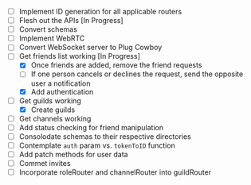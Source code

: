- [ ] Implement ID generation for all applicable routers
- [ ] Flesh out the APIs [In Progress]
- [ ] Convert schemas 
- [ ] Implement WebRTC
- [ ] Convert WebSocket server to Plug Cowboy
- [ ] Get friends list working [In Progress]
    - [X] Once friends are added, remove the friend requests
    - [ ] If one person cancels or declines the request, send the opposite user a notification
    - [X] Add authentication
- [ ] Get guilds working
    - [X] Create guilds
- [ ] Get channels working
- [ ] Add status checking for friend manipulation
- [ ] Consolodate schemas to their respective directories
- [ ] Contemplate `auth` param vs. `tokenToID` function
- [ ] Add patch methods for user data
- [ ] Commet invites
- [ ] Incorporate roleRouter and channelRouter into guildRouter